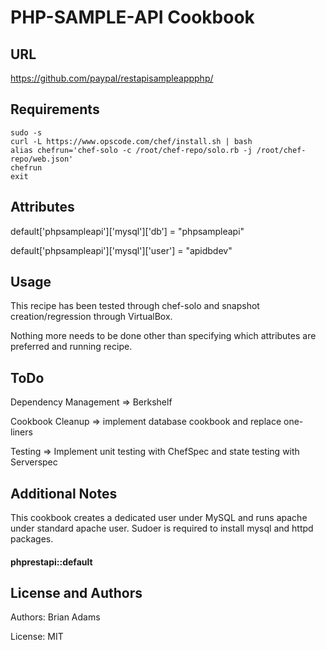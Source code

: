 PHP-SAMPLE-API Cookbook
=======================

URL
--

https://github.com/paypal/rest­api­sample­app­php/

Requirements
------------

    sudo -s
    curl -L https://www.opscode.com/chef/install.sh | bash
    alias chefrun='chef-solo -c /root/chef-repo/solo.rb -j /root/chef-repo/web.json'
    chefrun
    exit

Attributes
----------
default['phpsampleapi']['mysql']['db'] = "phpsampleapi"

default['phpsampleapi']['mysql']['user'] = "apidbdev"


Usage
-----

This recipe has been tested through chef-solo and snapshot creation/regression through VirtualBox. 

Nothing more needs to be done other than specifying which attributes are preferred and running recipe. 

ToDo
----

Dependency Management => Berkshelf 

Cookbook Cleanup => implement database cookbook and replace one-liners

Testing => Implement unit testing with ChefSpec and state testing with Serverspec 
 

Additional Notes
----------------

This cookbook creates a dedicated user under MySQL and runs apache under standard apache user. 
Sudoer is required to install mysql and httpd packages. 

#### phprestapi::default

License and Authors
-------------------

Authors: Brian Adams 

License: MIT 

